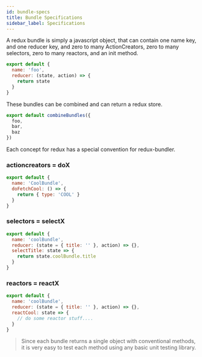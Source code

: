 ```yaml
---
id: bundle-specs
title: Bundle Specifications
sidebar_label: Specifications
---
```


A redux bundle is simply a javascript object, that can contain one name key, and one reducer key, and zero to many ActionCreators, zero to many selectors, zero to many reactors, and
an init method.

```js
export default {
  name: 'foo',
  reducer: (state, action) => {
    return state
  }
}
```

These bundles can be combined and can return a redux store.

```js
export default combineBundles({
  foo,
  bar,
  baz
})
```

Each concept for redux has a special convention for redux-bundler.

### actioncreators = doX

```js
export default {
  name: 'CoolBundle',
  doFetchCool: () => {
    return { type: 'COOL' }
  }
}
```

### selectors = selectX

```js
export default {
  name: 'coolBundle',
  reducer: (state = { title: '' }, action) => {},
  selectTitle: state => {
    return state.coolBundle.title
  }
}
```

### reactors = reactX

```js
export default {
  name: 'coolBundle',
  reducer: (state = { title: '' }, action) => {},
  reactCool: state => {
    // do some reactor stuff....
  }
}
```

> Since each bundle returns a single object with conventional methods, it is very easy to test each method using any basic unit testing library.
